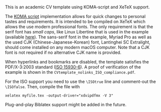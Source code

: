 This is an academic CV template using KOMA-script and XeTeX support.

The [KOMA script](https://www.ctan.org/pkg/koma-script?lang=en) implementation allows for quick changes to personal tastes and requirements. It is intended to be compiled on XeTeX which allows the use modern professional fonts. The only requirement is that the serif font has _small caps_, like Linux Libertine that is used in the example (available [here](http://www.linuxlibertine.org/index.php?id=2&L=1)). The sans-serif font in the example, Myriad Pro as well as the used CJK (Chinese-Japanese-Korean) font, Lantinghei SC Extralight, should come installed on any modern macOS computer. Note that a CJK font is not required if no alternative CJK name is provided.

When hyperlinks and bookmarks are disabled, the template satisfies the PDF/X-3:2003 standard ([ISO 15930-6](https://www.iso.org/standard/39940.html)). A proof of verification of the example is shown in the ```CVtemplate_nolinks_ISO_compliance.pdf```.

For the ISO support you need to use the ```\ISOtrue``` line and comment-out the ```\ISOfalse```. Then, compile the file with 
```
xelatex myfile.tex -output-driver="xdvipdfmx -V 3"
```

Plug-and-play Biblatex support might be added in the future.
